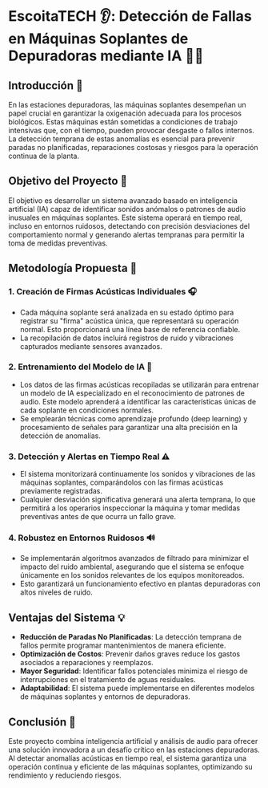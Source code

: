 # EscoitaTECH 👂: Detección de Fallas en Máquinas Soplantes de Depuradoras mediante IA 🚰🤖

## Introducción 🌱
En las estaciones depuradoras, las máquinas soplantes desempeñan un papel crucial en garantizar la oxigenación adecuada para los procesos biológicos. Estas máquinas están sometidas a condiciones de trabajo intensivas que, con el tiempo, pueden provocar desgaste o fallos internos. La detección temprana de estas anomalías es esencial para prevenir paradas no planificadas, reparaciones costosas y riesgos para la operación continua de la planta.

## Objetivo del Proyecto 🎯
El objetivo es desarrollar un sistema avanzado basado en inteligencia artificial (IA) capaz de identificar sonidos anómalos o patrones de audio inusuales en máquinas soplantes. Este sistema operará en tiempo real, incluso en entornos ruidosos, detectando con precisión desviaciones del comportamiento normal y generando alertas tempranas para permitir la toma de medidas preventivas.

## Metodología Propuesta 🔬

### 1. Creación de Firmas Acústicas Individuales 🎧
- Cada máquina soplante será analizada en su estado óptimo para registrar su "firma" acústica única, que representará su operación normal. Esto proporcionará una línea base de referencia confiable.
- La recopilación de datos incluirá registros de ruido y vibraciones capturados mediante sensores avanzados.

### 2. Entrenamiento del Modelo de IA 🧠
- Los datos de las firmas acústicas recopiladas se utilizarán para entrenar un modelo de IA especializado en el reconocimiento de patrones de audio. Este modelo aprenderá a identificar las características únicas de cada soplante en condiciones normales.
- Se emplearán técnicas como aprendizaje profundo (deep learning) y procesamiento de señales para garantizar una alta precisión en la detección de anomalías.

### 3. Detección y Alertas en Tiempo Real ⚠️
- El sistema monitorizará continuamente los sonidos y vibraciones de las máquinas soplantes, comparándolos con las firmas acústicas previamente registradas.
- Cualquier desviación significativa generará una alerta temprana, lo que permitirá a los operarios inspeccionar la máquina y tomar medidas preventivas antes de que ocurra un fallo grave.

### 4. Robustez en Entornos Ruidosos 🔊
- Se implementarán algoritmos avanzados de filtrado para minimizar el impacto del ruido ambiental, asegurando que el sistema se enfoque únicamente en los sonidos relevantes de los equipos monitoreados.
- Esto garantizará un funcionamiento efectivo en plantas depuradoras con altos niveles de ruido.

## Ventajas del Sistema 💡
- **Reducción de Paradas No Planificadas**: La detección temprana de fallos permite programar mantenimientos de manera eficiente.
- **Optimización de Costos**: Prevenir daños graves reduce los gastos asociados a reparaciones y reemplazos.
- **Mayor Seguridad**: Identificar fallos potenciales minimiza el riesgo de interrupciones en el tratamiento de aguas residuales.
- **Adaptabilidad**: El sistema puede implementarse en diferentes modelos de máquinas soplantes y entornos de depuradoras.

## Conclusión 🏁
Este proyecto combina inteligencia artificial y análisis de audio para ofrecer una solución innovadora a un desafío crítico en las estaciones depuradoras. Al detectar anomalías acústicas en tiempo real, el sistema garantiza una operación continua y eficiente de las máquinas soplantes, optimizando su rendimiento y reduciendo riesgos.

